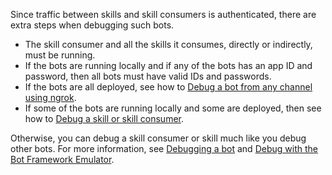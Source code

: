 Since traffic between skills and skill consumers is authenticated, there are extra steps when debugging such bots.

- The skill consumer and all the skills it consumes, directly or indirectly, must be running.
- If the bots are running locally and if any of the bots has an app ID and password, then all bots must have valid IDs and passwords.
- If the bots are all deployed, see how to [Debug a bot from any channel using ngrok](../bot-service-debug-channel-ngrok.md).
- If some of the bots are running locally and some are deployed, then see how to [Debug a skill or skill consumer](../v4sdk/skills-debug-skill-or-consumer.md).

Otherwise, you can debug a skill consumer or skill much like you debug other bots. For more information, see [Debugging a bot](../bot-service-debug-bot.md) and [Debug with the Bot Framework Emulator](../bot-service-debug-emulator.md).
